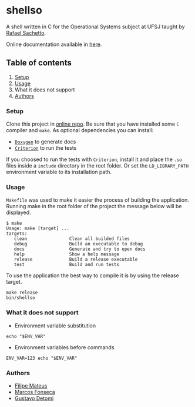 # shellso

A shell written in C for the Operational Systems subject at UFSJ taught by
[Rafael Sachetto](https://github.com/rsachetto/).

Online documentation available in [here](https://marcosfons.github.io/shellso).


## Table of contents

1. [Setup](#Setup)
2. [Usage](#Usage)
3. What it does not support
5. [Authors](#Authors)



### Setup

Clone this project in [online repo](https://github.com/marcosfons/shellso).
Be sure that you have installed some `C` compiler and `make`. As optional
dependencies you can install:
- [`Doxygen`](https://www.doxygen.nl/manual/install.html) to generate docs
- [`Criterion`](https://criterion.readthedocs.io/en/master/setup.html) to run
	the tests

If you choosed to run the tests with `Criterion`, install it and place the `.so`
files inside a `include` directory in the root folder. Or set the
`LD_LIBRARY_PATH` environment variable to its installation path.

### Usage

`Makefile` was used to make it easier the process of building the application.
Running make in the root folder of the project the message below will be
displayed.

```console
$ make
Usage: make [target] ...
targets:
   clean                Clean all builded files
   debug                Build an executable to debug
   docs                 Generate and try to open docs
   help                 Show a help message
   release              Build a release executable
   test                 Build and run tests
```

To use the application the best way to compile it is by using the release
target.

```shell
make release
bin/shellso
```


### What it does not support

- Environment variable substitution
```shell
echo "$ENV_VAR"
```

- Environment variables before commands 
```shell
ENV_VAR=123 echo "$ENV_VAR"
```



### Authors

- [Filipe Mateus](https://github.com/fm4teus)
- [Marcos Fonseca](https://github.com/marcosfons)
- [Gustavo Detomi](https://github.com/Gudetomi)

